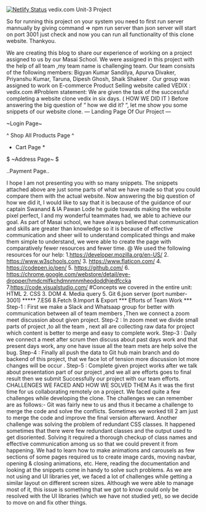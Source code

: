 [![Netlify Status](https://api.netlify.com/api/v1/badges/7aebd5b9-a99a-428c-b4f2-2e734a5aa17b/deploy-status)](https://app.netlify.com/sites/loquacious-tanuki-fd5505/deploys)
vedix.com
 Unit-3 Project


 So for running this project on your system you need to first run server mannually by giving command => npm run server 
 than json server will start on port 3001 just check and now you can run all functionality of this clone website.
 Thankyou.


We are creating this blog to share our experience of working on a project assigned to us by our Masai School. We were assigned in this project with the help of all team ,my team name is challenging team.
Our team consists of the following members: Bigyan Kumar Sandilya, Apurva Divaker, Priyanshu Kumar, Taruna, Dipesh Ghosh, Shaik Shakeer .
Our group was assigned to work on E-commerce Product Selling website called VEDIX : vedix.com
#Problem statement:
We are given the task of the successful completing a website clone vedix in six days.
( HOW WE DID IT )
Before answering the big question of “ how we did it? “, let me show you some snippets of our website clone.
— Landing Page Of Our Project —

~Login Page~

^ Shop All Products Page ^


* Cart Page *

$ ~Address Page~ $

..Payment Page..

I hope I am not presenting you with so many snippets. The snippets attached above are just some parts of what we have made so that you could compare them with the actual website.
Now answering the big question of how we did it, I would like to say that it is because of the guidance of our captain Swanand & IA Pawan Lode he guide towards making the website pixel perfect, I and my wonderful teammates had, we able to achieve our goal. As part of Masai school, we have always believed that communication and skills are greater than knowledge so it is because of effective communication and sheer will to understand complicated things and make them simple to understand, we were able to create the page with comparatively fewer resources and fewer time.
@ We used the following resources for our help:
1.https://developer.mozilla.org/en-US/
2. https://www.w3schools.com/
3. https://www.flaticon.com/
4. https://codepen.io/pen/
5. https://github.com/
6. https://chrome.google.com/webstore/detail/eye-dropper/hmdcmlfkchdmnmnmheododdhjedfccka
7.https://code.visualstudio.com/
#Concepts we covered in the entire unit:
HTML
2. CSS
3. DOM
4. Media query
5. Git
6.json server (port number-3001) *****
7.ES6
8.Fetch
9.Import & Export
*** Efforts of Team Work ***
Step-1 : First we make a Slack and Whatsaap group for better with communication between all of team members ,Then we connect a zoom meet discussion about given project.
Step-2 : In zoom meet we divide small parts of project ,to all the team , next all are collecting raw data for project which content is better to merge and easy to complete work.
Step-3 : Daily we connect a meet after scrum then discuss about past days work and that present days work, any one have issue all the team mets are help solve the bug.
Step-4 : Finally all push the data to Git hub main branch and do backend of this project, that we face lot of tension more discussion lot more changes will be occur .
Step-5 : Complete given project works after we talk about presentation part of our project ,and we all are efforts goes to final result then we submit Successfully our project with our team efforts.
CHALLENGES WE FACED AND HOW WE SOLVED THEM
As it was the first time for us collaborating remotely on a project. We faced quite a few challenges while developing the clone. The challenges we can remember are as follows:-
Git was fairly new to us and thus it became a challenge to merge the code and solve the conflicts. Sometimes we worked till 2 am just to merge the code and improve the final version afterward.
Another challenge was solving the problem of redundant CSS classes. It happened sometimes that there were few redundant classes and the output used to get disoriented. Solving it required a thorough checkup of class names and effective communication among us so that we could prevent it from happening.
We had to learn how to make animations and carousels as few sections of some pages required us to create image cards, moving navbar, opening & closing animations, etc. Here, reading the documentation and looking at the snippets come in handy to solve such problems.
As we are not using and UI libraries yet, we faced a lot of challenges while getting a similar layout on different screen sizes. Although we were able to manage most of it, this issue is something that we got to know could only be resolved with the UI libraries (which we have not studied yet), so we decide to move on and fix other things.
